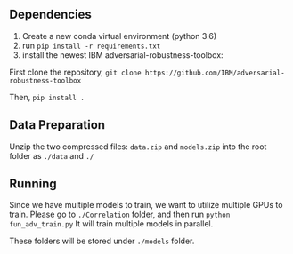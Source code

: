 ## Dependencies

1. Create a new conda virtual environment (python 3.6)
2. run `pip install -r requirements.txt`
3. install the newest IBM adversarial-robustness-toolbox:

First clone the repository, `git clone https://github.com/IBM/adversarial-robustness-toolbox`

Then, `pip install . `

## Data Preparation
Unzip the two compressed files: `data.zip` and `models.zip` into the root folder as `./data` and `./`



## Running
Since we have multiple models to train, we want to utilize multiple GPUs to train.
Please go to `./Correlation` folder, and then run `python fun_adv_train.py`
It will train multiple models in parallel. 

These folders will be stored under `./models` folder.


